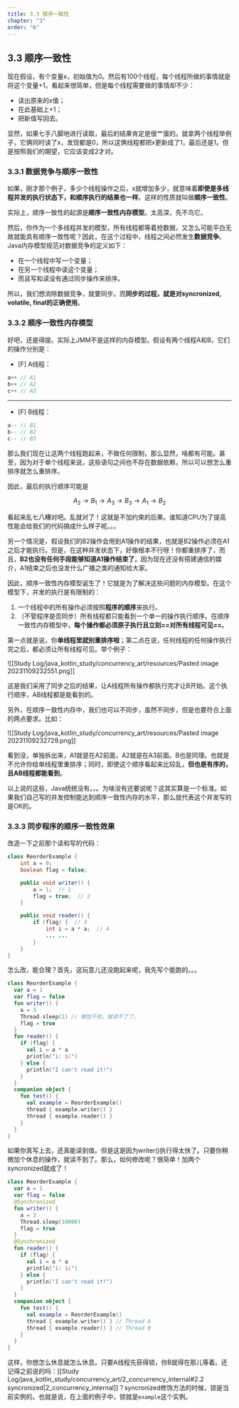 ```yaml
---
title: 3.3 顺序一致性
chapter: "3"
order: "6"
---
```

## 3.3 顺序一致性

现在假设，有个变量x，初始值为0。然后有100个线程，每个线程所做的事情就是将这个变量+1。看起来很简单，但是每个线程需要做的事情却不少：

* 读出原来的x值；
* 在此基础上+1；
* 把新值写回去。

显然，如果七手八脚地进行读取，最后的结果肯定是很艹蛋的。就拿两个线程举例子，它俩同时读了x，发现都是0，所以这俩线程都把x更新成了1，最后还是1。但是按照我们的期望，它应该变成2才对。

### 3.3.1 数据竞争与顺序一致性

如果，刚才那个例子，多少个线程操作之后，x就增加多少，就意味着**即使是多线程并发的执行状态下，和顺序执行的结果也一样**。这样的性质就叫做**顺序一致性**。

实际上，顺序一致性的起源是**顺序一致性内存模型**。太高深，先不鸟它。

然后，你作为一个多线程并发的模型，所有线程都等着抢数据，又怎么可能平白无故就能具有顺序一致性呢？因此，在这个过程中，线程之间必然发生**数据竞争**。Java内存模型规范对数据竞争的定义如下：

* 在一个线程中写一个变量；
* 在另一个线程中读这个变量；
* 而且写和读没有通过同步操作来排序。

所以，我们想消除数据竞争，就要同步。而**同步的过程，就是对syncronized, volatile, final的正确使用**。

### 3.3.2 顺序一致性内存模型

好吧，还是得提。实际上JMM不是这样的内存模型。假设有两个线程A和B，它们的操作分别是：

- [F] A线程：

```java
a++ // A1
b++ // A2
c++ // A3
```

---

- [F] B线程：

```java
a-- // B1
b-- // B2
c-- // B3
```

那么我们现在让这两个线程跑起来，不做任何限制，那么显然，啥都有可能。甚至，因为对于单个线程来说，这些语句之间也不存在数据依赖，所以可以想怎么重排序就怎么重排序。

因此，最后的执行顺序可能是

$$
A_2 \rightarrow B_1 \rightarrow A_3 \rightarrow B_3 \rightarrow A_1 \rightarrow B_2
$$

看起来乱七八糟对吧。乱就对了！这就是不加约束的后果。谁知道CPU为了提高性能会给我们的代码搞成什么样子呢。。。

另一个情况是，假设我们的B2操作会用到A1操作的结果，也就是B2操作必须在A1之后才能执行。但是，在这种并发状态下，好像根本不行呀！你都重排序了，而且，**B2也没有任何手段能够知道A1操作结束了**。因为现在还没有搭建通信的媒介，A1结束之后也没发什么广播之类的通知给大家。

因此，顺序一致性内存模型诞生了！它就是为了解决这些问题的内存模型。在这个模型下，并发的执行是有限制的：

1. 一个线程中的所有操作必须按照**程序的顺序**来执行。
2. （不管程序是否同步）所有线程都只能看到一个单一的操作执行顺序。在顺序一致性内存模型中，**每个操作都必须原子执行且立刻==对所有线程可见==**。

第一点就是说，你**单线程里就别重排序啦**；第二点在说，任何线程的任何操作执行完之后，都必须让所有线程可见。举个例子：

![[Study Log/java_kotlin_study/concurrency_art/resources/Pasted image 20231109232551.png]]

这是我们采用了同步之后的结果，让A线程所有操作都执行完才让B开始。这个执行顺序，AB线程都是能看到的。

另外，在顺序一致性内存中，我们也可以不同步，虽然不同步，但是也要符合上面的两点要求。比如：

![[Study Log/java_kotlin_study/concurrency_art/resources/Pasted image 20231109232729.png]]

看到没，单独拆出来，A1就是在A2前面，A2就是在A3前面。B也是同理。也就是不允许你给单线程里重排序；同时，即使这个顺序看起来比较乱，**但也是有序的，且AB线程都能看到**。

以上说的这些，Java统统没有。。。为啥没有还要说呢？这其实算是一个标准。如果我们自己写的并发控制能达到顺序一致性内存的水平，那么就代表这个并发写的是OK的。

### 3.3.3 同步程序的顺序一致性效果

改造一下之前那个读和写的代码：

```java
class ReorderExample {
	int a = 0;
	boolean flag = false;

	public void writer() {
		a = 1;  // 1
		flag = true;  // 2
	}

	public void reader() {
		if (flag) {  // 3
			int i = a * a;  // 4
			... ...
		}
	}
}
```

怎么改，能合理？首先，这玩意儿还没跑起来呢，我先写个能跑的。。。

```kotlin
class ReorderExample {
  var a = 1
  var flag = false
  fun writer() {
    a = 3
    Thread.sleep(1) // 稍加干扰，就读不了了。
    flag = true
  }
  fun reader() {
    if (flag) {
      val i = a * a
      println("i: $i")
    } else {
      println("I can't read it!")
    }
  }
  companion object {
    fun test() {
      val example = ReorderExample()
      thread { example.writer() }
      thread { example.reader() }
    }
  }
}
```

如果你真写上去，还真能读到值。但是这是因为writer()执行得太快了。只要你稍微加个休息的操作，就读不到了。那么，如何修改呢？很简单！加两个syncronized就成了！

```kotlin
class ReorderExample {
  var a = 1
  var flag = false
  @Synchronized
  fun writer() {
    a = 3
    Thread.sleep(10000)
    flag = true
  }
  @Synchronized
  fun reader() {
    if (flag) {
      val i = a * a
      println("i: $i")
    } else {
      println("I can't read it!")
    }
  }
  companion object {
    fun test() {
      val example = ReorderExample()
      thread { example.writer() } // Thread A
      thread { example.reader() } // Thread B
    }
  }
}
```

这样，你想怎么休息就怎么休息。只要A线程先获得锁，你B就得在那儿等着。还记得之前说的吗：[[Study Log/java_kotlin_study/concurrency_art/2_concurrency_internal#2.2 syncronized|2_concurrency_internal]]？syncronized修饰方法的时候，锁是当前实例的。也就是说，在上面的例子中，锁就是`example`这个实例。